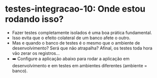 # testes-integracao-10: Onde estou rodando isso?

- Fazer testes completamente isolados é uma boa prática fundamental.
- Isso evita que o efeito colateral de um banco afete o outro.
- Mas e quando o banco de testes é o mesmo que o ambiente de desenvolvimento? Será que não atrapalha? Afinal, os testes toda hora vão zerar os registros…
- ➡️ Configure a aplicação abaixo para rodar a aplicação em desenvolvimento e em testes em ambientes diferentes (ambiente = banco).